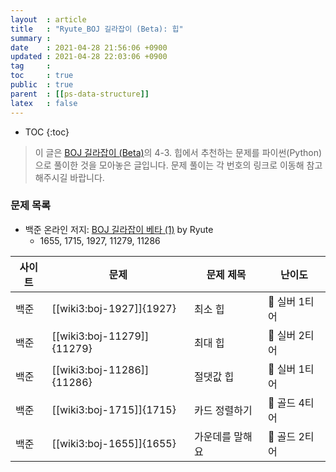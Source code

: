 ```yaml
---
layout  : article
title   : "Ryute_BOJ 길라잡이 (Beta): 힙"
summary : 
date    : 2021-04-28 21:56:06 +0900
updated : 2021-04-28 22:03:06 +0900
tag     : 
toc     : true
public  : true
parent  : [[ps-data-structure]]
latex   : false
---
```

* TOC
{:toc}

> 이 글은 [BOJ 길라잡이 (Beta)](https://ryute.tistory.com/33)의 4-3. 힙에서 추천하는 문제를 파이썬(Python)으로 풀이한 것을 모아놓은 글입니다. 문제 풀이는 각 번호의 링크로 이동해 참고해주시길 바랍니다.

### 문제 목록

* 백준 온라인 저지: [BOJ 길라잡이 베타 (1)](https://www.acmicpc.net/workbook/view/2418) by Ryute
    * 1655, 1715, 1927, 11279, 11286

| 사이트 | 문제                       | 문제 제목       | 난이도          |
| ------ | ------------------------   | --------------- | --------------- |
| 백준   | [[wiki3:boj-1927]]{1927}   | 최소 힙         | 🥈 실버 1티어   |
| 백준   | [[wiki3:boj-11279]]{11279} | 최대 힙         | 🥈 실버 2티어   |
| 백준   | [[wiki3:boj-11286]]{11286} | 절댓값 힙       | 🥈 실버 1티어   |
| 백준   | [[wiki3:boj-1715]]{1715}   | 카드 정렬하기   | 🥇 골드 4티어   |
| 백준   | [[wiki3:boj-1655]]{1655}   | 가운데를 말해요 | 🥇 골드 2티어   |
